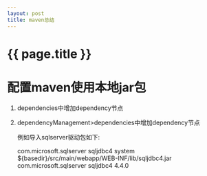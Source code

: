 ```yaml
---
layout: post
title: maven总结
---
```

{{ page.title }}
================

# 配置maven使用本地jar包

1. dependencies中增加dependency节点
2. dependencyManagement>dependencies中增加dependency节点

    例如导入sqlserver驱动包如下:

    <dependency>
        <groupId>com.microsoft.sqlserver</groupId>
        <artifactId>sqljdbc4</artifactId>
        <scope>system</scope>
        <systemPath>${basedir}/src/main/webapp/WEB-INF/lib/sqljdbc4.jar</systemPath>
    </dependency>
    
    <dependencyManagement>
        <dependencies>
            <dependency>
                <groupId>com.microsoft.sqlserver</groupId>
                <artifactId>sqljdbc4</artifactId>
                <version>4.4.0</version>
            </dependency>
        </dependencies>
    </dependencyManagement>